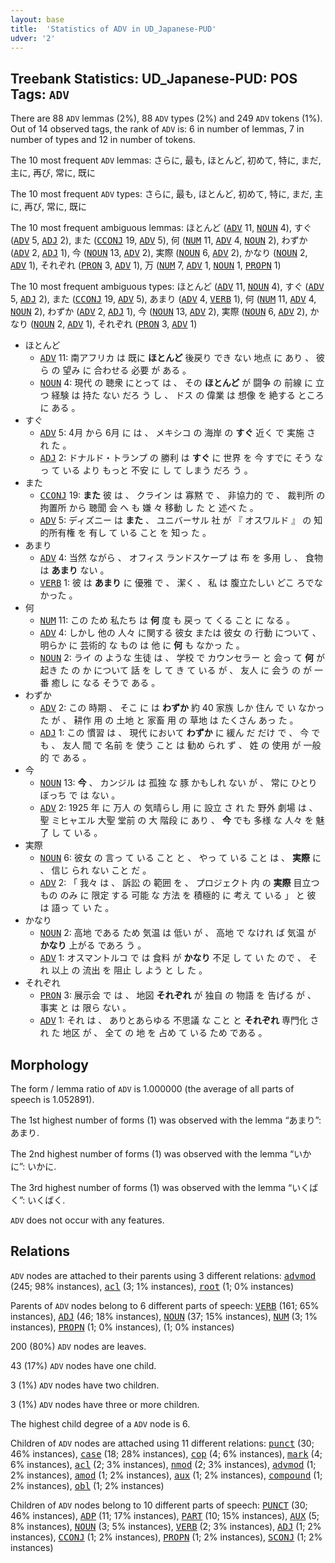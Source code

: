 ```yaml
---
layout: base
title:  'Statistics of ADV in UD_Japanese-PUD'
udver: '2'
---
```


## Treebank Statistics: UD_Japanese-PUD: POS Tags: `ADV`

There are 88 `ADV` lemmas (2%), 88 `ADV` types (2%) and 249 `ADV` tokens (1%).
Out of 14 observed tags, the rank of `ADV` is: 6 in number of lemmas, 7 in number of types and 12 in number of tokens.

The 10 most frequent `ADV` lemmas: さらに, 最も, ほとんど, 初めて, 特に, まだ, 主に, 再び, 常に, 既に

The 10 most frequent `ADV` types:  さらに, 最も, ほとんど, 初めて, 特に, まだ, 主に, 再び, 常に, 既に

The 10 most frequent ambiguous lemmas: ほとんど (<tt><a href="ja_pud-pos-ADV.html">ADV</a></tt> 11, <tt><a href="ja_pud-pos-NOUN.html">NOUN</a></tt> 4), すぐ (<tt><a href="ja_pud-pos-ADV.html">ADV</a></tt> 5, <tt><a href="ja_pud-pos-ADJ.html">ADJ</a></tt> 2), また (<tt><a href="ja_pud-pos-CCONJ.html">CCONJ</a></tt> 19, <tt><a href="ja_pud-pos-ADV.html">ADV</a></tt> 5), 何 (<tt><a href="ja_pud-pos-NUM.html">NUM</a></tt> 11, <tt><a href="ja_pud-pos-ADV.html">ADV</a></tt> 4, <tt><a href="ja_pud-pos-NOUN.html">NOUN</a></tt> 2), わずか (<tt><a href="ja_pud-pos-ADV.html">ADV</a></tt> 2, <tt><a href="ja_pud-pos-ADJ.html">ADJ</a></tt> 1), 今 (<tt><a href="ja_pud-pos-NOUN.html">NOUN</a></tt> 13, <tt><a href="ja_pud-pos-ADV.html">ADV</a></tt> 2), 実際 (<tt><a href="ja_pud-pos-NOUN.html">NOUN</a></tt> 6, <tt><a href="ja_pud-pos-ADV.html">ADV</a></tt> 2), かなり (<tt><a href="ja_pud-pos-NOUN.html">NOUN</a></tt> 2, <tt><a href="ja_pud-pos-ADV.html">ADV</a></tt> 1), それぞれ (<tt><a href="ja_pud-pos-PRON.html">PRON</a></tt> 3, <tt><a href="ja_pud-pos-ADV.html">ADV</a></tt> 1), 万 (<tt><a href="ja_pud-pos-NUM.html">NUM</a></tt> 7, <tt><a href="ja_pud-pos-ADV.html">ADV</a></tt> 1, <tt><a href="ja_pud-pos-NOUN.html">NOUN</a></tt> 1, <tt><a href="ja_pud-pos-PROPN.html">PROPN</a></tt> 1)

The 10 most frequent ambiguous types:  ほとんど (<tt><a href="ja_pud-pos-ADV.html">ADV</a></tt> 11, <tt><a href="ja_pud-pos-NOUN.html">NOUN</a></tt> 4), すぐ (<tt><a href="ja_pud-pos-ADV.html">ADV</a></tt> 5, <tt><a href="ja_pud-pos-ADJ.html">ADJ</a></tt> 2), また (<tt><a href="ja_pud-pos-CCONJ.html">CCONJ</a></tt> 19, <tt><a href="ja_pud-pos-ADV.html">ADV</a></tt> 5), あまり (<tt><a href="ja_pud-pos-ADV.html">ADV</a></tt> 4, <tt><a href="ja_pud-pos-VERB.html">VERB</a></tt> 1), 何 (<tt><a href="ja_pud-pos-NUM.html">NUM</a></tt> 11, <tt><a href="ja_pud-pos-ADV.html">ADV</a></tt> 4, <tt><a href="ja_pud-pos-NOUN.html">NOUN</a></tt> 2), わずか (<tt><a href="ja_pud-pos-ADV.html">ADV</a></tt> 2, <tt><a href="ja_pud-pos-ADJ.html">ADJ</a></tt> 1), 今 (<tt><a href="ja_pud-pos-NOUN.html">NOUN</a></tt> 13, <tt><a href="ja_pud-pos-ADV.html">ADV</a></tt> 2), 実際 (<tt><a href="ja_pud-pos-NOUN.html">NOUN</a></tt> 6, <tt><a href="ja_pud-pos-ADV.html">ADV</a></tt> 2), かなり (<tt><a href="ja_pud-pos-NOUN.html">NOUN</a></tt> 2, <tt><a href="ja_pud-pos-ADV.html">ADV</a></tt> 1), それぞれ (<tt><a href="ja_pud-pos-PRON.html">PRON</a></tt> 3, <tt><a href="ja_pud-pos-ADV.html">ADV</a></tt> 1)


* ほとんど
  * <tt><a href="ja_pud-pos-ADV.html">ADV</a></tt> 11: 南アフリカ は 既に <b>ほとんど</b> 後戻り でき ない 地点 に あり 、 彼ら の 望み に 合わせる 必要 が ある 。
  * <tt><a href="ja_pud-pos-NOUN.html">NOUN</a></tt> 4: 現代 の 聴衆 にとって は 、 その <b>ほとんど</b> が 闘争 の 前線 に 立つ 経験 は 持た ない だろ う し 、 ドス の 偉業 は 想像 を 絶する ところ に ある 。
* すぐ
  * <tt><a href="ja_pud-pos-ADV.html">ADV</a></tt> 5: 4月 から 6月 に は 、 メキシコ の 海岸 の <b>すぐ</b> 近く で 実施 さ れ た 。
  * <tt><a href="ja_pud-pos-ADJ.html">ADJ</a></tt> 2: ドナルド・トランプ の 勝利 は <b>すぐ</b> に 世界 を 今 すでに そう なっ て いる より もっと 不安 に し て しまう だろ う 。
* また
  * <tt><a href="ja_pud-pos-CCONJ.html">CCONJ</a></tt> 19: <b>また</b> 彼 は 、 クライン は 寡黙 で 、 非協力的 で 、 裁判所 の 拘置所 から 聴聞 会 へ も 嫌 々 移動 し た と 述べ た 。
  * <tt><a href="ja_pud-pos-ADV.html">ADV</a></tt> 5: ディズニー は <b>また</b> 、 ユニバーサル 社 が 『 オスワルド 』 の 知的所有権 を 有し て いる こと を 知っ た 。
* あまり
  * <tt><a href="ja_pud-pos-ADV.html">ADV</a></tt> 4: 当然 ながら 、 オフィス ランドスケープ は 布 を 多用 し 、 食物 は <b>あまり</b> ない 。
  * <tt><a href="ja_pud-pos-VERB.html">VERB</a></tt> 1: 彼 は <b>あまり</b> に 優雅 で 、 潔く 、 私 は 腹立たしい どこ ろでなかった 。
* 何
  * <tt><a href="ja_pud-pos-NUM.html">NUM</a></tt> 11: この ため 私たち は <b>何</b> 度 も 戻っ て くる こと に なる 。
  * <tt><a href="ja_pud-pos-ADV.html">ADV</a></tt> 4: しかし 他の 人々 に関する 彼女 または 彼女 の 行動 について 、 明らか に 芸術的 な もの は 他 に <b>何</b> も なかっ た 。
  * <tt><a href="ja_pud-pos-NOUN.html">NOUN</a></tt> 2: ライ の ような 生徒 は 、 学校 で カウンセラー と 会っ て <b>何</b> が 起き た の か について 話 を し て き て いる が 、 友人 に 会う の が 一番 癒し に なる そうで ある 。
* わずか
  * <tt><a href="ja_pud-pos-ADV.html">ADV</a></tt> 2: この 時期 、 そこ に は <b>わずか</b> 約 40 家族 しか 住ん で い なかっ た が 、 耕作 用 の 土地 と 家畜 用 の 草地 は たくさん あっ た 。
  * <tt><a href="ja_pud-pos-ADJ.html">ADJ</a></tt> 1: この 慣習 は 、 現代 において <b>わずか</b> に 緩ん だ だけ で 、 今 でも 、 友人 間 で 名前 を 使う こと は 勧め られ ず 、 姓 の 使用 が 一般的 で ある 。
* 今
  * <tt><a href="ja_pud-pos-NOUN.html">NOUN</a></tt> 13: <b>今</b> 、 カンジル は 孤独 な 豚 かもしれ ない が 、 常に ひとりぼっち で は ない 。
  * <tt><a href="ja_pud-pos-ADV.html">ADV</a></tt> 2: 1925 年 に 万人 の 気晴らし 用 に 設立 さ れ た 野外 劇場 は 、 聖 ミヒャエル 大聖 堂前 の 大 階段 に あり 、 <b>今</b> でも 多様 な 人々 を 魅了 し て いる 。
* 実際
  * <tt><a href="ja_pud-pos-NOUN.html">NOUN</a></tt> 6: 彼女 の 言っ て いる こと と 、 やっ て いる こと は 、 <b>実際</b> に 、 信じ られ ない こと だ 。
  * <tt><a href="ja_pud-pos-ADV.html">ADV</a></tt> 2: 「 我々 は 、 訴訟 の 範囲 を 、 プロジェクト 内 の <b>実際</b> 目立つ もの のみ に 限定 する 可能 な 方法 を 積極的 に 考え て いる 」 と 彼 は 語っ て い た 。
* かなり
  * <tt><a href="ja_pud-pos-NOUN.html">NOUN</a></tt> 2: 高地 である ため 気温 は 低い が 、 高地 で なけれ ば 気温 が <b>かなり</b> 上がる であろ う 。
  * <tt><a href="ja_pud-pos-ADV.html">ADV</a></tt> 1: オスマントルコ で は 食料 が <b>かなり</b> 不足 し て い た ので 、 それ 以上 の 流出 を 阻止 し よう と し た 。
* それぞれ
  * <tt><a href="ja_pud-pos-PRON.html">PRON</a></tt> 3: 展示会 で は 、 地図 <b>それぞれ</b> が 独自 の 物語 を 告げる が 、 事実 と は 限ら ない 。
  * <tt><a href="ja_pud-pos-ADV.html">ADV</a></tt> 1: それ は 、 ありとあらゆる 不思議 な こと と <b>それぞれ</b> 専門化 さ れ た 地区 が 、 全て の 地 を 占め て いる ため である 。

## Morphology

The form / lemma ratio of `ADV` is 1.000000 (the average of all parts of speech is 1.052891).

The 1st highest number of forms (1) was observed with the lemma “あまり”: あまり.

The 2nd highest number of forms (1) was observed with the lemma “いかに”: いかに.

The 3rd highest number of forms (1) was observed with the lemma “いくばく”: いくばく.

`ADV` does not occur with any features.


## Relations

`ADV` nodes are attached to their parents using 3 different relations: <tt><a href="ja_pud-dep-advmod.html">advmod</a></tt> (245; 98% instances), <tt><a href="ja_pud-dep-acl.html">acl</a></tt> (3; 1% instances), <tt><a href="ja_pud-dep-root.html">root</a></tt> (1; 0% instances)

Parents of `ADV` nodes belong to 6 different parts of speech: <tt><a href="ja_pud-pos-VERB.html">VERB</a></tt> (161; 65% instances), <tt><a href="ja_pud-pos-ADJ.html">ADJ</a></tt> (46; 18% instances), <tt><a href="ja_pud-pos-NOUN.html">NOUN</a></tt> (37; 15% instances), <tt><a href="ja_pud-pos-NUM.html">NUM</a></tt> (3; 1% instances), <tt><a href="ja_pud-pos-PROPN.html">PROPN</a></tt> (1; 0% instances),  (1; 0% instances)

200 (80%) `ADV` nodes are leaves.

43 (17%) `ADV` nodes have one child.

3 (1%) `ADV` nodes have two children.

3 (1%) `ADV` nodes have three or more children.

The highest child degree of a `ADV` node is 6.

Children of `ADV` nodes are attached using 11 different relations: <tt><a href="ja_pud-dep-punct.html">punct</a></tt> (30; 46% instances), <tt><a href="ja_pud-dep-case.html">case</a></tt> (18; 28% instances), <tt><a href="ja_pud-dep-cop.html">cop</a></tt> (4; 6% instances), <tt><a href="ja_pud-dep-mark.html">mark</a></tt> (4; 6% instances), <tt><a href="ja_pud-dep-acl.html">acl</a></tt> (2; 3% instances), <tt><a href="ja_pud-dep-nmod.html">nmod</a></tt> (2; 3% instances), <tt><a href="ja_pud-dep-advmod.html">advmod</a></tt> (1; 2% instances), <tt><a href="ja_pud-dep-amod.html">amod</a></tt> (1; 2% instances), <tt><a href="ja_pud-dep-aux.html">aux</a></tt> (1; 2% instances), <tt><a href="ja_pud-dep-compound.html">compound</a></tt> (1; 2% instances), <tt><a href="ja_pud-dep-obl.html">obl</a></tt> (1; 2% instances)

Children of `ADV` nodes belong to 10 different parts of speech: <tt><a href="ja_pud-pos-PUNCT.html">PUNCT</a></tt> (30; 46% instances), <tt><a href="ja_pud-pos-ADP.html">ADP</a></tt> (11; 17% instances), <tt><a href="ja_pud-pos-PART.html">PART</a></tt> (10; 15% instances), <tt><a href="ja_pud-pos-AUX.html">AUX</a></tt> (5; 8% instances), <tt><a href="ja_pud-pos-NOUN.html">NOUN</a></tt> (3; 5% instances), <tt><a href="ja_pud-pos-VERB.html">VERB</a></tt> (2; 3% instances), <tt><a href="ja_pud-pos-ADJ.html">ADJ</a></tt> (1; 2% instances), <tt><a href="ja_pud-pos-CCONJ.html">CCONJ</a></tt> (1; 2% instances), <tt><a href="ja_pud-pos-PROPN.html">PROPN</a></tt> (1; 2% instances), <tt><a href="ja_pud-pos-SCONJ.html">SCONJ</a></tt> (1; 2% instances)

